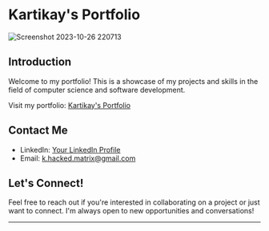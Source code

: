 # Kartikay's Portfolio

![Screenshot 2023-10-26 220713](https://github.com/Kartikay-101/Portfolio/assets/133186629/1939726b-65b2-4bb0-bb0e-91effc665612)


## Introduction

Welcome to my portfolio! This is a showcase of my projects and skills in the field of computer science and software development.

Visit my portfolio: [Kartikay's Portfolio](https://kartikay-101.github.io/Portfolio/)



## Contact Me

- LinkedIn: [Your LinkedIn Profile](https://www.linkedin.com/in/kartikay-nautiyal-251a55263/)
- Email: k.hacked.matrix@gmail.com

## Let's Connect!

Feel free to reach out if you're interested in collaborating on a project or just want to connect. I'm always open to new opportunities and conversations!

---

